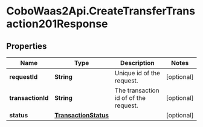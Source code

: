 # CoboWaas2Api.CreateTransferTransaction201Response

## Properties

Name | Type | Description | Notes
------------ | ------------- | ------------- | -------------
**requestId** | **String** | Unique id of the request. | [optional] 
**transactionId** | **String** | The transaction id of of the request. | [optional] 
**status** | [**TransactionStatus**](TransactionStatus.md) |  | [optional] 


